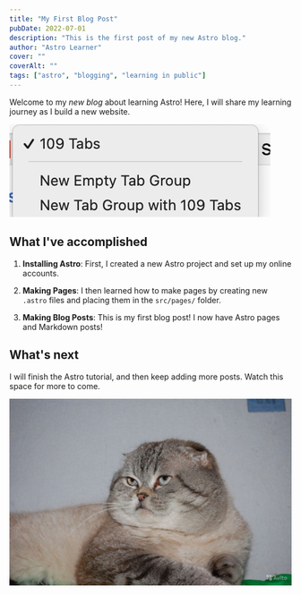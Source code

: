 ```yaml
---
title: "My First Blog Post"
pubDate: 2022-07-01
description: "This is the first post of my new Astro blog."
author: "Astro Learner"
cover: ""
coverAlt: ""
tags: ["astro", "blogging", "learning in public"]
---
```


Welcome to my _new blog_ about learning Astro! Here, I will share my learning journey as I build a new website.

![Alt text](../../assets/test.jpg)

## What I've accomplished

1. **Installing Astro**: First, I created a new Astro project and set up my online accounts.

2. **Making Pages**: I then learned how to make pages by creating new `.astro` files and placing them in the `src/pages/` folder.

3. **Making Blog Posts**: This is my first blog post! I now have Astro pages and Markdown posts!

## What's next

I will finish the Astro tutorial, and then keep adding more posts. Watch this space for more to come.

![Alt text](../../assets/404cat/cat2.jpg)
